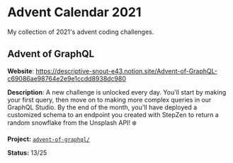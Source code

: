 # Advent Calendar 2021
My collection of 2021's advent coding challenges.

## Advent of GraphQL

**Website**: https://descriptive-snout-e43.notion.site/Advent-of-GraphQL-c69086ae98764e2e9e1ccdd8938dc980

**Description**: A new challenge is unlocked every day. You'll start by making your first query, then move on to making more complex queries in our GraphQL Studio. By the end of the month, you'll have deployed a customized schema to an endpoint you created with StepZen to return a random snowflake from the Unsplash API! ❄️ 

**Project:** [`advent-of-graphql/`](./advent-of-graphql/)

**Status:** 13/25
